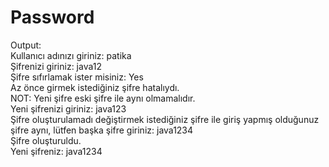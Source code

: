 # Password

Output: </br >
Kullanıcı adınızı giriniz: patika </br >
Şifrenizi giriniz: java12 </br >
Şifre sıfırlamak ister misiniz: Yes </br >
Az önce girmek istediğiniz şifre hatalıydı. </br >
NOT: Yeni şifre eski şifre ile aynı olmamalıdır. </br >
Yeni şifrenizi giriniz: java123 </br >
Şifre oluşturulamadı değiştirmek istediğiniz şifre ile giriş yapmış olduğunuz şifre aynı, lütfen başka şifre giriniz: java1234 </br >
Şifre oluşturuldu. </br >
Yeni şifreniz: java1234
